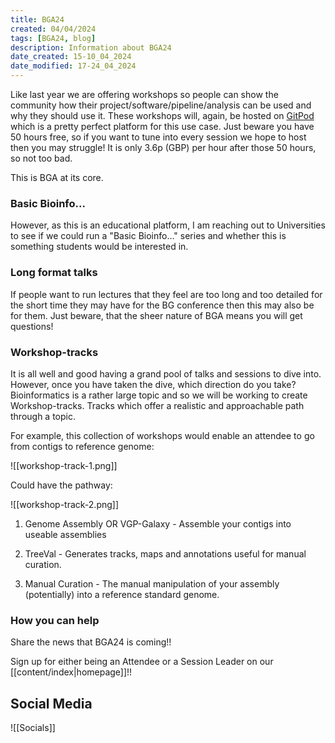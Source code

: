 ```yaml
---
title: BGA24
created: 04/04/2024
tags: [BGA24, blog]
description: Information about BGA24
date_created: 15-10_04_2024
date_modified: 17-24_04_2024
---
```

Like last year we are offering workshops so people can show the community how their project/software/pipeline/analysis can be used and why they should use it. These workshops will, again, be hosted on [GitPod](https://gitpod.io/) which is a pretty perfect platform for this use case. Just beware you have 50 hours free, so if you want to tune into every session we hope to host then you may struggle! It is only 3.6p (GBP) per hour after those 50 hours, so not too bad. 

This is BGA at its core.

### Basic Bioinfo...
However, as this is an educational platform, I am reaching out to Universities to see if we could run a "Basic Bioinfo..." series and whether this is something students would be interested in.

### Long format talks
If people want to run lectures that they feel are too long and too detailed for the short time they may have for the BG conference then this may also be for them. Just beware, that the sheer nature of BGA means you will get questions!

### Workshop-tracks
It is all well and good having a grand pool of talks and sessions to dive into. However, once you have taken the dive, which direction do you take? Bioinformatics is a rather large topic and so we will be working to create Workshop-tracks. Tracks which offer a realistic and approachable path through a topic.

For example, this collection of workshops would enable an attendee to go from contigs to reference genome:

![[workshop-track-1.png]]

Could have the pathway:

![[workshop-track-2.png]]

1. Genome Assembly OR VGP-Galaxy - Assemble your contigs into useable assemblies 

2. TreeVal - Generates tracks, maps and annotations useful for manual curation.

3. Manual Curation - The manual manipulation of your assembly (potentially) into a reference standard genome.

### How you can help
Share the news that BGA24 is coming!!

Sign up for either being an Attendee or a Session Leader on our [[content/index|homepage]]!!

## Social Media
![[Socials]]